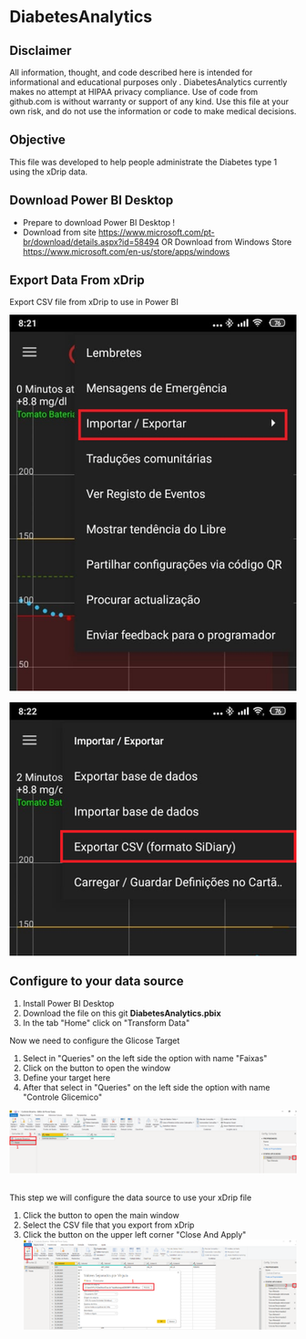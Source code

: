 # DiabetesAnalytics

## Disclaimer
All information, thought, and code described here is intended for informational and educational purposes only
. DiabetesAnalytics currently makes no attempt at HIPAA privacy compliance. Use of code from github.com is without warranty or support of any kind. 
Use this file at your own risk, and do not use the information or code to make medical decisions.

## Objective
This file was developed to help people administrate the Diabetes type 1 using the xDrip data.

## Download Power BI Desktop
* Prepare to download Power BI Desktop !
* Download from site https://www.microsoft.com/pt-br/download/details.aspx?id=58494  OR Download from Windows Store https://www.microsoft.com/en-us/store/apps/windows

## Export Data From xDrip
Export CSV file from xDrip to use in Power BI

![GitHub Logo](/Export_tela1.png)<br><br>
![GitHub Logo](/Export_tela2.png)


## Configure to your data source

1. Install Power BI Desktop
2. Download the file on this git <b>DiabetesAnalytics.pbix</b>
3. In the tab "Home" click on "Transform Data"

Now we need to configure the Glicose Target
1. Select in "Queries" on the left side the option with name "Faixas"
2. Click on the button to open the window
3. Define your target here
4. After that select in "Queries" on the left side the option with name "Controle Glicemico"

![GitHub Logo](/adjust_target.png)<br><br>

This step we will configure the data source to use your xDrip file
1. Click the button to open the main window
2. Select the CSV file that you export from xDrip
3. Click the button on the upper left corner "Close And Apply"<br>
![GitHub Logo](/changeSource.png)

